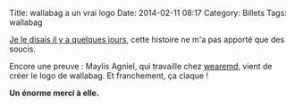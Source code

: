 Title: wallabag a un vrai logo
Date: 2014-02-11 08:17
Category: Billets
Tags: wallabag

[Je le disais il y a quelques jours]({filename}un-mal-pour-un-bien.md), cette histoire ne m'a pas apporté que des soucis.

Encore une preuve : Maylis Agniel, qui travaille chez [wearemd](http://wearemd.com/), vient de créer le logo de wallabag. Et franchement, ça claque !

**Un énorme merci à elle.**
